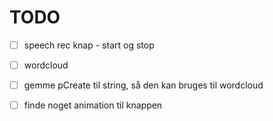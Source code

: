 # TODO
- [ ] speech rec knap - start og stop 
- [ ] wordcloud
- [ ] gemme pCreate til string, så den kan bruges til wordcloud
- [ ] finde noget animation til knappen


